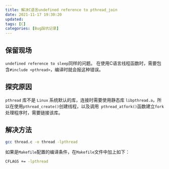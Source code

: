```yaml
---
title: 解决C语言undefined reference to pthread_join
date: 2021-11-17 19:30:20
updated:
tags: [C]
categories: [Bug踩坑记录]
---
```


## 保留现场
`undefined reference to sleep`同样的问题。
在使用C语言线程函数时，需要包含`#include <pthread>`，编译时就会报这种错误。

## 探究原因

`pthread` 库不是 `Linux` 系统默认的库，连接时需要使用静态库 `libpthread.a`，所以在使用`pthread_create()`创建线程，以及调用` pthread_atfork()`函数建立`fork`处理程序时，需要链接该库。

## 解决方法

```bash
gcc thread.c -o thread -lpthread

```



如果是`Makefile`配置的编译条件，在`Makefile`文件中加上如下：

```bash
CFLAGS += -lpthread
```

